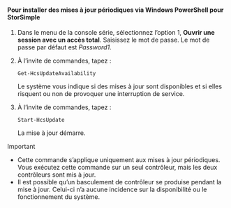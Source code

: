 <!--author=SharS last changed: 9/17/15-->

#### Pour installer des mises à jour périodiques via Windows PowerShell pour StorSimple
1. Dans le menu de la console série, sélectionnez l’option 1, **Ouvrir une session avec un accès total**. Saisissez le mot de passe. Le mot de passe par défaut est *Password1*. 
2. À l’invite de commandes, tapez :
   
    `Get-HcsUpdateAvailability`
   
   Le système vous indique si des mises à jour sont disponibles et si elles risquent ou non de provoquer une interruption de service.
3. À l’invite de commandes, tapez :
   
    `Start-HcsUpdate`
   
   La mise à jour démarre.

> [!IMPORTANT]
> * Cette commande s’applique uniquement aux mises à jour périodiques. Vous exécutez cette commande sur un seul contrôleur, mais les deux contrôleurs sont mis à jour. 
> * Il est possible qu’un basculement de contrôleur se produise pendant la mise à jour. Celui-ci n’a aucune incidence sur la disponibilité ou le fonctionnement du système.
> 
> 

<!---HONumber=Oct15_HO3-->